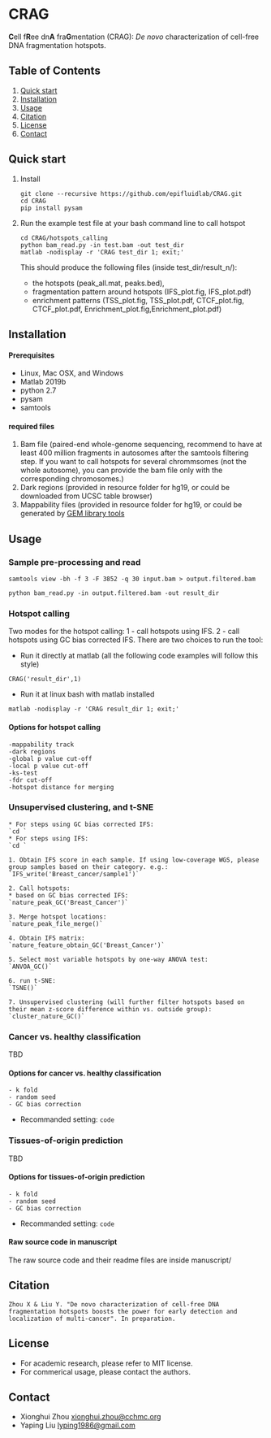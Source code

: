# CRAG
**C**ell f**R**ee dn**A** fra**G**mentation (CRAG): *De novo* characterization of cell-free DNA fragmentation hotspots.

## Table of Contents
1. [Quick start](#Quick-start)
2. [Installation](#Installation)
3. [Usage](#Usage)
4. [Citation](#Citation)
5. [License](#License)
6. [Contact](#Contact)

## Quick start
1. Install
	```
	git clone --recursive https://github.com/epifluidlab/CRAG.git
	cd CRAG
  	pip install pysam
	```

2. Run the example test file at your bash command line to call hotspot
	```
	cd CRAG/hotspots_calling
	python bam_read.py -in test.bam -out test_dir
	matlab -nodisplay -r 'CRAG test_dir 1; exit;' 	
	```
	
	This should produce the following files (inside test_dir/result_n/):
	* the hotspots (peak_all.mat, peaks.bed), 
	* fragmentation pattern around hotspots (IFS_plot.fig, IFS_plot.pdf)
	* enrichment patterns (TSS_plot.fig, TSS_plot.pdf, CTCF_plot.fig, CTCF_plot.pdf, Enrichment_plot.fig,Enrichment_plot.pdf) 

## Installation
#### Prerequisites
* Linux, Mac OSX, and Windows
* Matlab 2019b
* python 2.7 
* pysam
* samtools

#### required files
1. Bam file (paired-end whole-genome sequencing, recommend to have at least 400 million fragments in autosomes after the samtools filtering step. If you want to call hotspots for several chrommsomes (not the whole autosome), you can provide the bam file only with the corresponding chromosomes.)
2. Dark regions (provided in resource folder for hg19, or could be downloaded from UCSC table browser)
3. Mappability files (provided in resource folder for hg19, or could be generated by [GEM library tools](https://wiki.bits.vib.be/index.php/Create_a_mappability_track)

## Usage

### Sample pre-processing and read
```
samtools view -bh -f 3 -F 3852 -q 30 input.bam > output.filtered.bam

python bam_read.py -in output.filtered.bam -out result_dir
```

### Hotspot calling
Two modes for the hotspot calling: 1 - call hotspots using IFS. 2 - call hotspots using GC bias corrected IFS.
There are two choices to run the tool:
- Run it directly at matlab (all the following code examples will follow this style)
```
CRAG('result_dir',1)
```
- Run it at linux bash with matlab installed
```
matlab -nodisplay -r 'CRAG result_dir 1; exit;'
```
#### Options for hotspot calling
```
-mappability track
-dark regions
-global p value cut-off
-local p value cut-off
-ks-test
-fdr cut-off
-hotspot distance for merging
```

### Unsupervised clustering, and t-SNE
	* For steps using GC bias corrected IFS:
	`cd `
	* For steps using IFS:
	`cd `
	
	1. Obtain IFS score in each sample. If using low-coverage WGS, please group samples based on their category. e.g.:
	`IFS_write('Breast_cancer/sample1')`
	
	2. Call hotspots:
	* based on GC bias corrected IFS:
	`nature_peak_GC('Breast_Cancer')`
	
	3. Merge hotspot locations:
	`nature_peak_file_merge()`
	
	4. Obtain IFS matrix:
	`nature_feature_obtain_GC('Breast_Cancer')`
	
	5. Select most variable hotspots by one-way ANOVA test:
	`ANVOA_GC()`
	
	6. run t-SNE:
	`TSNE()`
	
	7. Unsupervised clustering (will further filter hotspots based on their mean z-score difference within vs. outside group):
	`cluster_nature_GC()`


### Cancer vs. healthy classification
TBD

#### Options for cancer vs. healthy classification
```
- k fold
- random seed
- GC bias correction
```

* Recommanded setting:
`code`

### Tissues-of-origin prediction
TBD

#### Options for tissues-of-origin prediction
```
- k fold
- random seed
- GC bias correction
```

* Recommanded setting:
`code`

#### Raw source code in manuscript
The raw source code and their readme files are inside manuscript/

## Citation
```
Zhou X & Liu Y. "De novo characterization of cell-free DNA fragmentation hotspots boosts the power for early detection and localization of multi-cancer". In preparation.
```
## License
* For academic research, please refer to MIT license.
* For commerical usage, please contact the authors.

## Contact
* Xionghui Zhou <xionghui.zhou@cchmc.org>
* Yaping Liu <lyping1986@gmail.com>















	

